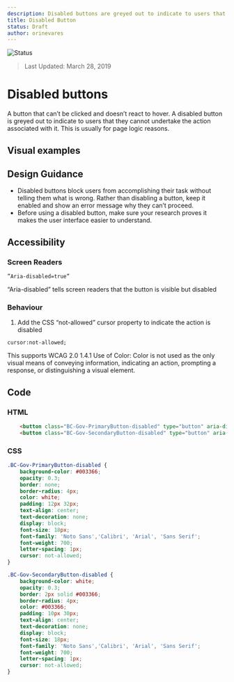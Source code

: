 ```yaml
---
description: Disabled buttons are greyed out to indicate to users that they cannot undertake the action associated with it.
title: Disabled Button
status: Draft
author: orinevares
---
```


![Status](https://img.shields.io/badge/Recommended-Draft-orange.svg)
> Last Updated: March 28, 2019

# Disabled buttons

A button that can’t be clicked and doesn’t react to hover. A disabled button is greyed out to indicate to users that they cannot undertake the action associated with it. This is usually for page logic reasons.

## Visual examples

<component-preview path="components/disabled_button/sample.html" height="100px" width="800px"> </component-preview>

## Design Guidance

* Disabled buttons block users from accomplishing their task without telling them what is wrong. Rather than disabling a button, keep it enabled and show an error message why they can’t proceed. 
* Before using a disabled button, make sure your research proves it makes the user interface easier to understand.

## Accessibility

### Screen Readers

` ”Aria-disabled=true” `

“Aria-disabled” tells screen readers that the button is visible but disabled

### Behaviour
1. Add the CSS “not-allowed” cursor property to indicate the action is disabled

`cursor:not-allowed;`

This supports WCAG 2.0 1.4.1 Use of Color: Color is not used as the only visual means of conveying information, indicating an action, prompting a response, or distinguishing a visual element.

## Code

### HTML

```html
    <button class="BC-Gov-PrimaryButton-disabled" type="button" aria-disabled="true" name="button" disabled>Submit</button>
    <button class="BC-Gov-SecondaryButton-disabled" type="button" aria-disabled="true" name="button" disabled>Cancel</button>
```

### CSS

```css
.BC-Gov-PrimaryButton-disabled {
    background-color: #003366;
    opacity: 0.3;
    border: none;
    border-radius: 4px;
    color: white;
    padding: 12px 32px;
    text-align: center;
    text-decoration: none;
    display: block;
    font-size: 18px;
    font-family: 'Noto Sans','Calibri', 'Arial', 'Sans Serif';
    font-weight: 700;
    letter-spacing: 1px;
    cursor: not-allowed;
}

.BC-Gov-SecondaryButton-disabled {
    background-color: white;
    opacity: 0.3;
    border: 2px solid #003366;
    border-radius: 4px;
    color: #003366;
    padding: 10px 30px;
    text-align: center;
    text-decoration: none;
    display: block;
    font-size: 18px;
    font-family: 'Noto Sans','Calibri', 'Arial', 'Sans Serif';
    font-weight: 700;
    letter-spacing: 1px;
    cursor: not-allowed;
}

```

